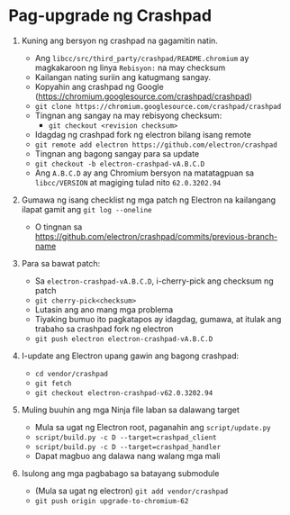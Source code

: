 # Pag-upgrade ng Crashpad

1. Kuning ang bersyon ng crashpad na gagamitin natin.
    
    - Ang `libcc/src/third_party/crashpad/README.chromium` ay magkakaroon ng linya `Rebisyon:` na may checksum
    - Kailangan nating suriin ang katugmang sangay.
    - Kopyahin ang crashpad ng Google (https://chromium.googlesource.com/crashpad/crashpad)
    - `git clone https://chromium.googlesource.com/crashpad/crashpad`
    - Tingnan ang sangay na may rebisyong checksum: 
        - `git checkout <revision checksum>`
    - Idagdag ng crashpad fork ng electron bilang isang remote
    - `git remote add electron https://github.com/electron/crashpad`
    - Tingnan ang bagong sangay para sa update
    - `git checkout -b electron-crashpad-vA.B.C.D`
    - Ang `A.B.C.D` ay ang Chromium bersyon na matatagpuan sa `libcc/VERSION` at magiging tulad nito `62.0.3202.94`

2. Gumawa ng isang checklist ng mga patch ng Electron na kailangang ilapat gamit ang `git log --oneline`
    
    - O tingnan sa https://github.com/electron/crashpad/commits/previous-branch-name

3. Para sa bawat patch:
    
    - Sa `electron-crashpad-vA.B.C.D`, i-cherry-pick ang checksum ng patch
    - `git cherry-pick<checksum>`
    - Lutasin ang ano mang mga problema
    - Tiyaking bumuo ito pagkatapos ay idagdag, gumawa, at itulak ang trabaho sa crashpad fork ng electron
    - `git push electron electron-crashpad-vA.B.C.D`

4. I-update ang Electron upang gawin ang bagong crashpad:
    
    - `cd vendor/crashpad`
    - `git fetch`
    - `git checkout electron-crashpad-v62.0.3202.94`
5. Muling buuhin ang mga Ninja file laban sa dalawang target 
    - Mula sa ugat ng Electron root, paganahin ang `script/update.py`
    - `script/build.py -c D --target=crashpad_client`
    - `script/build.py -c D --target=crashpad_handler`
    - Dapat magbuo ang dalawa nang walang mga mali
6. Isulong ang mga pagbabago sa batayang submodule 
    - (Mula sa ugat ng electron) `git add vendor/crashpad`
    - `git push origin upgrade-to-chromium-62`